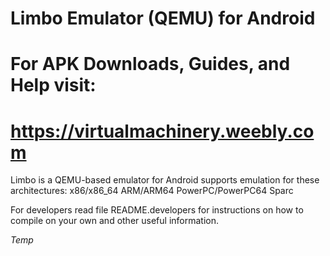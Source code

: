# Limbo Emulator (QEMU) for Android
#
# For APK Downloads, Guides, and Help visit:
# https://virtualmachinery.weebly.com

Limbo is a QEMU-based emulator for Android supports emulation for these architectures:
	x86/x86_64
	ARM/ARM64
	PowerPC/PowerPC64
	Sparc

For developers read file README.developers for instructions on how to compile on your own
	and other useful information.

*Temp*
